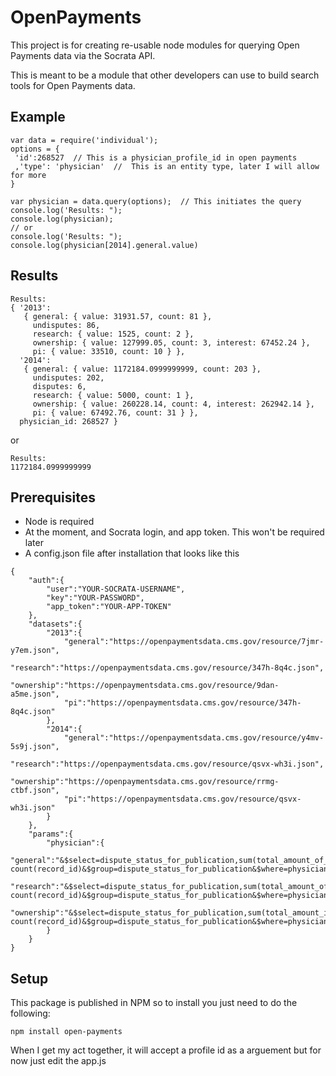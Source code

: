 # OpenPayments

This project is for creating re-usable node modules for querying Open Payments data via the Socrata API.

This is meant to be a module that other developers can use to build search tools for Open Payments data.

## Example
```
var data = require('individual');
options = {
 'id':268527  // This is a physician_profile_id in open payments
 ,'type': 'physician'  //  This is an entity type, later I will allow for more
}

var physician = data.query(options);  // This initiates the query
console.log('Results: ");
console.log(physician);
// or
console.log('Results: ");
console.log(physician[2014].general.value)
```
## Results
```
Results:
{ '2013':
   { general: { value: 31931.57, count: 81 },
     undisputes: 86,
     research: { value: 1525, count: 2 },
     ownership: { value: 127999.05, count: 3, interest: 67452.24 },
     pi: { value: 33510, count: 10 } },
  '2014':
   { general: { value: 1172184.0999999999, count: 203 },
     undisputes: 202,
     disputes: 6,
     research: { value: 5000, count: 1 },
     ownership: { value: 260228.14, count: 4, interest: 262942.14 },
     pi: { value: 67492.76, count: 31 } },
  physician_id: 268527 }
```
or
```
Results:
1172184.0999999999
```

## Prerequisites
- Node is required
- At the moment, and Socrata login, and app token.  This won't be required later
- A config.json file after installation that looks like this
```
{
	"auth":{
		"user":"YOUR-SOCRATA-USERNAME",
		"key":"YOUR-PASSWORD",
		"app_token":"YOUR-APP-TOKEN"
	},
	"datasets":{
		"2013":{
			"general":"https://openpaymentsdata.cms.gov/resource/7jmr-y7em.json",
			"research":"https://openpaymentsdata.cms.gov/resource/347h-8q4c.json",
			"ownership":"https://openpaymentsdata.cms.gov/resource/9dan-a5me.json",
			"pi":"https://openpaymentsdata.cms.gov/resource/347h-8q4c.json"
		},
		"2014":{
			"general":"https://openpaymentsdata.cms.gov/resource/y4mv-5s9j.json",
			"research":"https://openpaymentsdata.cms.gov/resource/qsvx-wh3i.json",
			"ownership":"https://openpaymentsdata.cms.gov/resource/rrmg-ctbf.json",
			"pi":"https://openpaymentsdata.cms.gov/resource/qsvx-wh3i.json"	
		}
	},
	"params":{
		"physician":{
			"general":"&$select=dispute_status_for_publication,sum(total_amount_of_payment_usdollars), count(record_id)&$group=dispute_status_for_publication&$where=physician_profile_id='",
			"research":"&$select=dispute_status_for_publication,sum(total_amount_of_payment_usdollars), count(record_id)&$group=dispute_status_for_publication&$where=physician_profile_id='",
			"ownership":"&$select=dispute_status_for_publication,sum(total_amount_invested_usdollars),sum(value_of_interest), count(record_id)&$group=dispute_status_for_publication&$where=physician_profile_id='"
		}
	}
}
```
 
## Setup
This package is published in NPM so to install you just need to do the following:
```
npm install open-payments
```
When I get my act together, it will accept a profile id as a arguement but for now just edit the app.js
